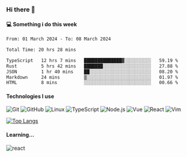 ### Hi there 👋

#### 💻 Something i do this week

<!--START_SECTION:waka-->

```txt
From: 01 March 2024 - To: 08 March 2024

Total Time: 20 hrs 28 mins

TypeScript   12 hrs 7 mins   ██████████████▓░░░░░░░░░░   59.19 %
Rust         5 hrs 42 mins   ███████░░░░░░░░░░░░░░░░░░   27.88 %
JSON         1 hr 40 mins    ██░░░░░░░░░░░░░░░░░░░░░░░   08.20 %
Markdown     24 mins         ▒░░░░░░░░░░░░░░░░░░░░░░░░   01.97 %
HTML         8 mins          ░░░░░░░░░░░░░░░░░░░░░░░░░   00.66 %
```

<!--END_SECTION:waka-->


#### Technologies I use
![Git](https://img.shields.io/badge/-Git-222222?style=flat&logo=git&logoColor=F05032)
![GitHub](https://img.shields.io/badge/-GitHub-181717?style=flat&logo=github)
![Linux](https://img.shields.io/badge/-Linux-222222?style=flat&logo=linux&logoColor=FCC624)
![TypeScript](https://img.shields.io/badge/-TypeScript-000000?style=flat&logo=typescript)
![Node.js](https://img.shields.io/badge/-Node.js-222222?style=flat&logo=node.js&logoColor=339933)
![Vue](https://img.shields.io/badge/-Vue-222222?style=flat&logo=Vue.js&logoColor=4FC08D)
![React](https://img.shields.io/badge/-React-222222?style=flat&logo=React&logoColor=blue)
![Vim](https://img.shields.io/badge/-Vim-222222?style=flat&logo=Vim&logoColor=green)

[![Top Langs](https://github-readme-stats.vercel.app/api/top-langs/?username=GodlessLiu&layout=compact)](https://github.com/anuraghazra/github-readme-stats)
#### Learning...
![react](https://img.shields.io/badge/react-18-blue.svg)
